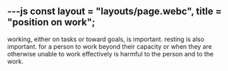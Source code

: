 ---js
  const layout = "layouts/page.webc",
		title = "position on work";
---

working, either on tasks or toward goals, is important. resting is also important. for a person to work beyond their capacity or when they are otherwise unable to work effectively is harmful to the person and to the work.
<!--- https://tilde.zone/@misterdave/113874868174536911 --->